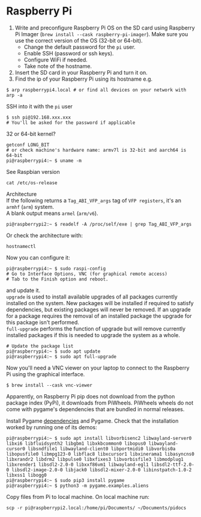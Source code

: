 # Raspberry Pi

1. Write and preconfigure Raspberry Pi OS on the SD card using Raspberry Pi Imager (```brew install --cask raspberry-pi-imager```). Make sure you use the correct version of the OS (32-bit or 64-bit).
   - Change the default password for the ```pi``` user.
   - Enable SSH (password or ssh keys).
   - Configure WiFi if needed.
   - Take note of the hostname.
2. Insert the SD card in your Raspberry Pi and turn it on. 
3. Find the ip of your Raspberry Pi using its hostname e.g.
```Shell
$ arp raspberrypi4.local # or find all devices on your network with arp -a
```
SSH into it with the ```pi``` user
```Shell
$ ssh pi@192.168.xxx.xxx
# You'll be asked for the password if applicable
```

32 or 64-bit kernel?
```Shell
getconf LONG_BIT
# or check machine's hardware name: armv7l is 32-bit and aarch64 is 64-bit
pi@raspberrypi4:~ $ uname -m
```

See Raspbian version
```Shell
cat /etc/os-release
```

Architecture    
If the following returns a ```Tag_ABI_VFP_args``` tag of ```VFP registers```, it's an ```armhf``` (```arm```) system.  
A blank output means ```armel``` (```arm/v6```).
```Shell
pi@raspberrypi2:~ $ readelf -A /proc/self/exe | grep Tag_ABI_VFP_args
```
Or check the architecture with:
```Shell
hostnamectl
```

Now you can configure it:
```Shell
pi@raspberrypi4:~ $ sudo raspi-config
# Go to Interface Options, VNC (for graphical remote access)
# Tab to the Finish option and reboot.
```
and update it.  
```upgrade``` is used to install available upgrades of all packages currently installed on the system. New packages will be installed if required to satisfy dependencies, but existing packages will never be removed. If an upgrade for a package requires the removal of an installed package the upgrade for this package isn't performed.  
```full-upgrade``` performs the function of upgrade but will remove currently installed packages if this is needed to upgrade the system as a whole.
```Shell
# Update the package list
pi@raspberrypi4:~ $ sudo apt update
pi@raspberrypi4:~ $ sudo apt full-upgrade
```

Now you'll need a VNC viewer on your laptop to connect to the Raspberry Pi using the graphical interface.
```Shell
$ brew install --cask vnc-viewer
```

Apparently, on Raspberry Pi pip does not download from the python package index (PyPi), it downloads from PiWheels. PiWheels wheels do not come with pygame's dependencies that are bundled in normal releases.

Install Pygame [dependencies](https://www.piwheels.org/project/pygame/) and Pygame. Check that the installation worked by running one of its demos:

```Shell
pi@raspberrypi4:~ $ sudo apt install libvorbisenc2 libwayland-server0 libxi6 libfluidsynth2 libgbm1 libxkbcommon0 libopus0 libwayland-cursor0 libsndfile1 libwayland-client0 libportmidi0 libvorbis0a libopusfile0 libmpg123-0 libflac8 libxcursor1 libxinerama1 libasyncns0 libxrandr2 libdrm2 libpulse0 libxfixes3 libvorbisfile3 libmodplug1 libxrender1 libsdl2-2.0-0 libxxf86vm1 libwayland-egl1 libsdl2-ttf-2.0-0 libsdl2-image-2.0-0 libjack0 libsdl2-mixer-2.0-0 libinstpatch-1.0-2 libxss1 libogg0
pi@raspberrypi4:~ $ sudo pip3 install pygame
pi@raspberrypi4:~ $ python3 -m pygame.examples.aliens
```

Copy files from Pi to local machine. On local machine run:
```Shell
scp -r pi@raspberrypi2.local:/home/pi/Documents/ ~/Documents/pidocs
```
